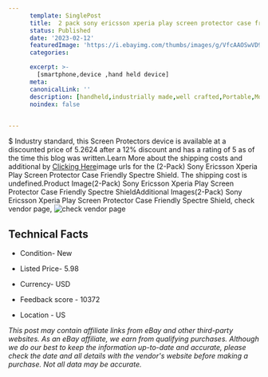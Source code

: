 ```yaml
---
      template: SinglePost
      title:  2 pack sony ericsson xperia play screen protector case friendly spectre shield
      status: Published
      date: '2023-02-12'
      featuredImage: 'https://i.ebayimg.com/thumbs/images/g/VfcAAOSwVD9gUoXz/s-l225.jpg'
      categories: 

      excerpt: >-
        [smartphone,device ,hand held device]
      meta:
      canonicalLink: ''
      description: [handheld,industrially made,well crafted,Portable,Mobile,Compact,Convenient,Lightweight,Maneuverable,Man-portable,Miniature,Carriable,Hand-held,Light,Holdable,Transportable,Mobile device,Pocket-sized,On-the-go,Wireless,Cordless,Compact size,Convenient size, smartphone,device ,hand held device]
      noindex: false

        
---
```

$
    Industry standard, this Screen Protectors device is available at a discounted price of 5.2624 after a 12% discount and has a rating of 5 as of the time this blog was written.Learn More about the shipping costs and additional by [Clicking Here](https://www.ebay.com/itm/303924569545?hash=item46c350e5c9%3Ag%3AVfcAAOSwVD9gUoXz&amdata=enc%3AAQAHAAAA4M34IL1TqU%2FOn06BsAI86YlN%2FXXWGBS%2FdCEZ1Ep7cRd50tsfmkrMkriG44QQkPi2S2X54Va%2FrRkTh4NfrD7alyEh77JCIy7IPfTFiypkFx7U8xHOo57WT5sYHagA23%2FE%2BdYfoz2sbsnKopCXfK7lAMAfdkse3ATZeNT6b4YOnRCL1gresaJk28kWFVEvj71DSgY9lPAsl%2FviFEepjSv9ahcKAmNztNNO4GaKasA7EkVucL0oa3r6r5VyZ1iZzOToH8Tn7Xhky6Mq2Esb4%2BEguSP5rqTB3eFQjrcbNitERgrF&mkevt=1&mkcid=1&mkrid=711-53200-19255-0&campid=%253CePNCampaignId%253E&customid=%253CreferenceId%253E&toolid=10049)image urls for the (2-Pack) Sony Ericsson Xperia Play Screen Protector Case Friendly Spectre Shield. The shipping cost is undefined.Product Image(2-Pack) Sony Ericsson Xperia Play Screen Protector Case Friendly Spectre ShieldAdditional Images(2-Pack) Sony Ericsson Xperia Play Screen Protector Case Friendly Spectre Shield, check vendor page, ![check vendor page](https://origin-galleryplus.ebayimg.com/ws/web/303924569545_2_0_1/225x225.jpg,https://origin-galleryplus.ebayimg.com/ws/web/303924569545_3_0_1/225x225.jpg,https://origin-galleryplus.ebayimg.com/ws/web/303924569545_4_0_1/225x225.jpg,https://origin-galleryplus.ebayimg.com/ws/web/303924569545_5_0_1/225x225.jpg,https://origin-galleryplus.ebayimg.com/ws/web/303924569545_6_0_1/225x225.jpg,https://origin-galleryplus.ebayimg.com/ws/web/303924569545_7_0_1/225x225.jpg)
    
    

 ## Technical Facts 



     
      

 - Condition- New 


      

 - Listed Price- 5.98 


      

 - Currency- USD 


      

 - Feedback score - 10372 


      

 - Location - US 


      
      

 *_This post may contain affiliate links from eBay and other third-party websites. As an eBay affiliate, we earn from qualifying purchases. Although we do our best to keep the information up-to-date and accurate, please check the date and all details with the vendor's website before making a purchase. Not all data may be accurate._*



    
    
    
    
    